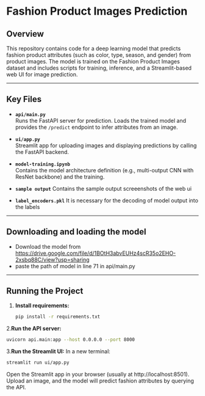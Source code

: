 
# Fashion Product Images Prediction

## Overview
This repository contains code for a deep learning model that predicts fashion product attributes (such as color, type, season, and gender) from product images. The model is trained on the Fashion Product Images dataset and includes scripts for training, inference, and a Streamlit-based web UI for image prediction.

---

## Key Files

- **`api/main.py`**  
  Runs the FastAPI server for prediction. Loads the trained model and provides the `/predict` endpoint to infer attributes from an image.

- **`ui/app.py`**  
  Streamlit app for uploading images and displaying predictions by calling the FastAPI backend.

- **`model-training.ipynb`**  
  Contains the model architecture definition (e.g., multi-output CNN with ResNet backbone) and the training.

- **`sample output`**
      Contains the sample output screeenshots of the web ui
- **`label_encoders.pkl`**
     It is necessary for the decoding of model output into the labels
  


---

## Downloading and loading the model
- Download the model from https://drive.google.com/file/d/1BOtH3abvEUHz4scR35o2EHO-2xsbq88C/view?usp=sharing
- paste the path of model in line 71 in api/main.py

---

## Running the Project

1. **Install requirements:**  
   ```bash
   pip install -r requirements.txt

2.**Run the API server:**

```bash
uvicorn api.main:app --host 0.0.0.0 --port 8000
```
3.**Run the Streamlit UI:**
In a new terminal:

```bash
streamlit run ui/app.py
```
Open the Streamlit app in your browser (usually at http://localhost:8501). Upload an image, and the model will predict fashion attributes by querying the API.
















